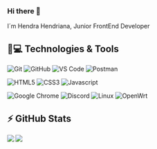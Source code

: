 ### Hi there 👋

I´m Hendra Hendriana, Junior FrontEnd Developer

## 🚀💻 Technologies & Tools

  ![Git](https://img.shields.io/badge/-Git-black?style=flat-square&logo=git)
  ![GitHub](https://img.shields.io/badge/-GitHub-181717?style=flat-square&logo=github)
  ![VS Code](https://img.shields.io/badge/-VS%20Code-007ACC?style=flat-square&logo=visual-studio-code)
  ![Postman](https://img.shields.io/badge/Postman-black?style=flat-square&logo=postman)
  
  ![HTML5](https://img.shields.io/badge/HTML5-black?style=flat-square&logo=html5)
  ![CSS3](https://img.shields.io/badge/Css3-black?style=flat-square&logo=css3)
  ![Javascript](https://img.shields.io/badge/Javascript-black?style=flat-square&logo=javascript)

  ![Google Chrome](https://img.shields.io/badge/Chrome-black?style=flat-square&logo=google-chrome)
  ![Discord](https://img.shields.io/badge/Discord-black?style=flat-square&logo=discord)
  ![Linux](https://img.shields.io/badge/Linux-black?style=flat-square&logo=linux)
  ![OpenWrt](https://img.shields.io/badge/Openwrt-black?style=flat-square&logo=openwrt)


## ⚡ GitHub Stats

<img align="left" src="https://github-readme-stats.vercel.app/api?username=hendra-hendriana&show_icons=true&count_private=true&theme=gruvbox" />
<img src="https://github-readme-stats.vercel.app/api/top-langs/?username=hendra-hendriana&layout=compact&count_private=true&theme=gruvbox" />
